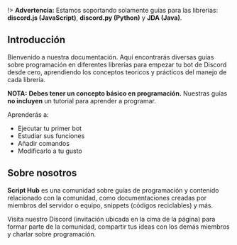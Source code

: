 

!> **Advertencia:** Estamos soportando solamente guías para las librerías: **discord.js (JavaScript)**, **discord.py (Python)** y **JDA (Java)**.


## Introducción

Bienvenido a nuestra documentación. Aquí encontrarás diversas guías sobre programación en diferentes librerías para empezar tu bot de Discord desde cero, aprendiendo los conceptos teoricos y prácticos del manejo de cada librería.

**NOTA:** **Debes tener un concepto básico en programación.** Nuestras guías **no incluyen** un tutorial para aprender a programar.

Aprenderás a:

* Ejecutar tu primer bot
* Estudiar sus funciones
* Añadir comandos
* Modificarlo a tu gusto

## Sobre nosotros

**Script Hub** es una comunidad sobre guías de programación y contenido relacionado con la comunidad, como documentaciones creadas por miembros del servidor o equipo, snippets \(códigos reciclables\) y más.

Visita nuestro Discord (invitación ubicada en la cima de la página) para formar parte de la comunidad, compartir tus ideas con los demás miembros y charlar sobre programación.
